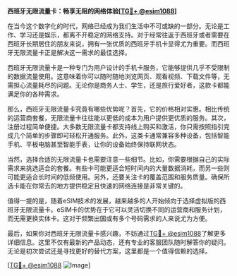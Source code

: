 **西班牙无限流量卡：畅享无阻的网络体验[[TG💪+ @esim1088](https://t.me/s/esim1088)]**

在当今这个数字化的时代，网络已经成为我们生活中不可或缺的一部分。无论是工作、学习还是娱乐，都离不开稳定的网络支持。对于经常往返于西班牙或者需要在西班牙长期居住的朋友来说，拥有一张优质的西班牙手机卡显得尤为重要。而西班牙无限流量卡正是解决这一需求的最佳选择。

西班牙无限流量卡是一种专门为用户设计的手机卡服务，它能够提供几乎不受限制的数据流量使用。这意味着你可以随时随地浏览网页、观看视频、下载文件等，无需担心流量耗尽的问题。无论你是商务人士、学生，还是旅行爱好者，这款卡都能满足你的各种需求。

那么，西班牙无限流量卡究竟有哪些优势呢？首先，它的价格相对实惠。相比传统的运营商套餐，无限流量卡往往能以更低的成本为用户提供更优质的服务。其次，注册过程简单便捷。大多数无限流量卡都支持线上购买和激活，你只需按照指引完成几个简单的步骤即可轻松开通服务。此外，这类卡通常兼容多种设备，包括智能手机、平板电脑甚至智能手表，让你的设备始终保持联网状态。

当然，选择合适的无限流量卡也需要注意一些细节。比如，你需要根据自己的实际需求来挑选适合的套餐。有些卡可能更适合短时间内的大量数据消耗，而另一些则可能更适合长时间的低频使用。另外，还要关注卡的覆盖范围和服务质量。确保所选卡能在你常去的地方提供稳定且快速的网络连接是非常关键的。

值得一提的是，随着eSIM技术的发展，越来越多的人开始倾向于选择虚拟版的西班牙无限流量卡。eSIM卡的优势在于它可以灵活切换不同的运营商和服务计划，而无需更换实体卡。这对于频繁出国或有多个号码需求的人来说尤为方便。

最后，如果你对西班牙无限流量卡感兴趣，不妨通过[TG💪+ @esim1088](https://t.me/s/esim1088)了解更多详细信息。这里不仅有最新的产品动态，还有专业的客服团队随时解答你的疑问。无论是初次尝试还是寻找更好的替代方案，这里都是一个值得信赖的选择。

[[TG💪+ @esim1088](https://t.me/s/esim1088) ![Image](https://i.postimg.cc/4NQfJmqS/Snipaste-2025-05-13-00-14-12.png)]
